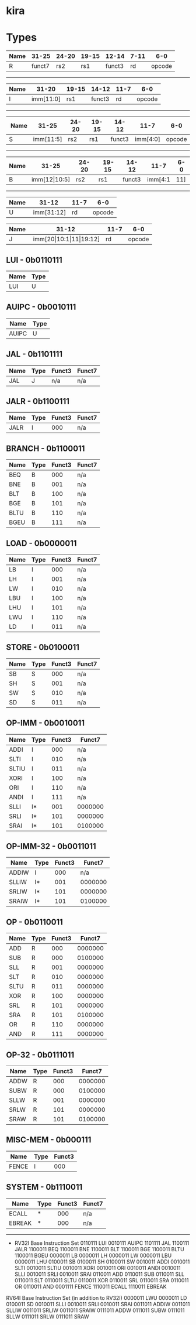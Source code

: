 # kira

# Types

| Name | 31-25  | 24-20 | 19-15 | 12-14  | 7-11 | 6-0    |
| ---- | ------ | ----- | ----- | ------ | ---- | ------ |
| R    | funct7 | rs2   | rs1   | funct3 | rd   | opcode |

---

| Name | 31-20     | 19-15 | 14-12  | 11-7 | 6-0    |
| ---- | --------- | ----- | ------ | ---- | ------ |
| I    | imm[11:0] | rs1   | funct3 | rd   | opcode |

---

| Name | 31-25     | 24-20 | 19-15 | 14-12  | 11-7     | 6-0    |
| ---- | --------- | ----- | ----- | ------ | -------- | ------ |
| S    | imm[11:5] | rs2   | rs1   | funct3 | imm[4:0] | opcode |

---

| Name | 31-25         | 24-20 | 19-15 | 14-12  | 11-7        | 6-0    |
| ---- | ------------- | ----- | ----- | ------ | ----------- | ------ |
| B    | imm[12\|10:5] | rs2   | rs1   | funct3 | imm[4:1|11] | opcode |

---

| Name | 31-12      | 11-7 | 6-0    |
| ---- | ---------- | ---- | ------ |
| U    | imm[31:12] | rd   | opcode |

| Name | 31-12                    | 11-7 | 6-0    |
| ---- | ------------------------ | ---- | ------ |
| J    | imm[20\|10:1\|11\|19:12] | rd   | opcode |

## LUI - 0b0110111
| Name | Type |
| ---- | ---- |
| LUI  | U    |

## AUIPC - 0b0010111
| Name  | Type |
| ----- | ---- |
| AUIPC | U    |

## JAL - 0b1101111
| Name | Type | Funct3 | Funct7  |
| ---- | ---- | ------ | ------- |
| JAL  | J    | n/a    | n/a     |

## JALR - 0b1100111
| Name | Type | Funct3 | Funct7  |
| ---- | ---- | ------ | ------- |
| JALR | I    | 000    | n/a     |

## BRANCH - 0b1100011
| Name | Type | Funct3 | Funct7  |
| ---- | ---- | ------ | ------- |
| BEQ  | B    | 000    | n/a     |
| BNE  | B    | 001    | n/a     |
| BLT  | B    | 100    | n/a     |
| BGE  | B    | 101    | n/a     |
| BLTU | B    | 110    | n/a     |
| BGEU | B    | 111    | n/a     |

## LOAD - 0b0000011
| Name | Type | Funct3 | Funct7  |
| ---- | ---- | ------ | ------- |
| LB   | I    | 000    | n/a     |
| LH   | I    | 001    | n/a     |
| LW   | I    | 010    | n/a     |
| LBU  | I    | 100    | n/a     |
| LHU  | I    | 101    | n/a     |
| LWU  | I    | 110    | n/a     |
| LD   | I    | 011    | n/a     |

## STORE - 0b0100011
| Name | Type | Funct3 | Funct7  |
| ---- | ---- | ------ | ------- |
| SB   | S    | 000    | n/a     |
| SH   | S    | 001    | n/a     |
| SW   | S    | 010    | n/a     |
| SD   | S    | 011    | n/a     |

## OP-IMM - 0b0010011
| Name  | Type | Funct3 | Funct7  |
| ----- | ---- | ------ | ------- |
| ADDI  | I    | 000    | n/a     |
| SLTI  | I    | 010    | n/a     |
| SLTIU | I    | 011    | n/a     |
| XORI  | I    | 100    | n/a     |
| ORI   | I    | 110    | n/a     |
| ANDI  | I    | 111    | n/a     |
| SLLI  | I*   | 001    | 0000000 |
| SRLI  | I*   | 101    | 0000000 |
| SRAI  | I*   | 101    | 0100000 |

## OP-IMM-32 - 0b0011011
| Name  | Type | Funct3 | Funct7  |
| ----- | ---- | ------ | ------- |
| ADDIW | I    | 000    | n/a     |
| SLLIW | I*   | 001    | 0000000 |
| SRLIW | I*   | 101    | 0000000 |
| SRAIW | I*   | 101    | 0100000 |

## OP - 0b0110011
| Name | Type | Funct3 | Funct7  |
| ---- | ---- | ------ | ------- |
| ADD  | R    | 000    | 0000000 |
| SUB  | R    | 000    | 0100000 |
| SLL  | R    | 001    | 0000000 |
| SLT  | R    | 010    | 0000000 |
| SLTU | R    | 011    | 0000000 |
| XOR  | R    | 100    | 0000000 |
| SRL  | R    | 101    | 0000000 |
| SRA  | R    | 101    | 0100000 |
| OR   | R    | 110    | 0000000 |
| AND  | R    | 111    | 0000000 |

## OP-32 - 0b0111011
| Name | Type | Funct3 | Funct7  |
| ---- | ---- | ------ | ------- |
| ADDW | R    | 000    | 0000000 |
| SUBW | R    | 000    | 0100000 |
| SLLW | R    | 001    | 0000000 |
| SRLW | R    | 101    | 0000000 |
| SRAW | R    | 101    | 0100000 |

## MISC-MEM - 0b000111
| Name  | Type | Funct3 |
| ----- | ---- | ------ |
| FENCE | I    | 000    |

## SYSTEM - 0b1110011
| Name   | Type | Funct3 | Funct7  |
| ------ | ---- | ------ | ------- |
| ECALL  | *    | 000    | n/a     |
| EBREAK | *    | 000    | n/a     |


---

* RV32I Base Instruction Set
0110111 LUI
0010111 AUIPC
1101111 JAL
1100111 JALR
1100011 BEQ
1100011 BNE
1100011 BLT
1100011 BGE
1100011 BLTU
1100011 BGEU
0000011 LB
0000011 LH
0000011 LW
0000011 LBU
0000011 LHU
0100011 SB
0100011 SH
0100011 SW
0010011 ADDI
0010011 SLTI
0010011 SLTIU
0010011 XORI
0010011 ORI
0010011 ANDI
0010011 SLLI
0010011 SRLI
0010011 SRAI
0110011 ADD
0110011 SUB
0110011 SLL
0110011 SLT
0110011 SLTU
0110011 XOR
0110011 SRL
0110011 SRA
0110011 OR
0110011 AND
0001111 FENCE
1110011 ECALL
1110011 EBREAK

RV64I Base Instruction Set (in addition to RV32I)
0000011 LWU
0000011 LD
0100011 SD
0010011 SLLI
0010011 SRLI
0010011 SRAI
0011011 ADDIW
0011011 SLLIW
0011011 SRLIW
0011011 SRAIW
0111011 ADDW
0111011 SUBW
0111011 SLLW
0111011 SRLW
0111011 SRAW
